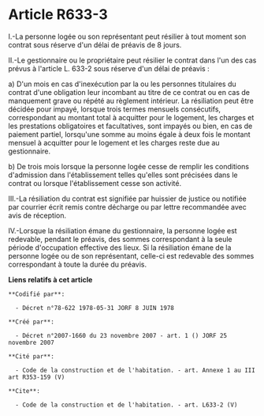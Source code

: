 # Article R633-3

I.-La personne logée ou son représentant peut résilier à tout moment son contrat sous réserve d'un délai de préavis de 8
jours. 

II.-Le gestionnaire ou le propriétaire peut résilier le contrat dans l'un des cas prévus à l'article L. 633-2 sous réserve
d'un délai de préavis : 

a) D'un mois en cas d'inexécution par la ou les personnes titulaires du contrat d'une obligation leur incombant au titre de
ce contrat ou en cas de manquement grave ou répété au règlement intérieur. La résiliation peut être décidée pour impayé,
lorsque trois termes mensuels consécutifs, correspondant au montant total à acquitter pour le logement, les charges et les
prestations obligatoires et facultatives, sont impayés ou bien, en cas de paiement partiel, lorsqu'une somme au moins égale à
deux fois le montant mensuel à acquitter pour le logement et les charges reste due au gestionnaire. 

b) De trois mois lorsque la personne logée cesse de remplir les conditions d'admission dans l'établissement telles qu'elles
sont précisées dans le contrat ou lorsque l'établissement cesse son activité. 

III.-La résiliation du contrat est signifiée par huissier de justice ou notifiée par courrier écrit remis contre décharge ou
par lettre recommandée avec avis de réception. 

IV.-Lorsque la résiliation émane du gestionnaire, la personne logée est redevable, pendant le préavis, des sommes
correspondant à la seule période d'occupation effective des lieux. Si la résiliation émane de la personne logée ou de son
représentant, celle-ci est redevable des sommes correspondant à toute la durée du préavis.

**Liens relatifs à cet article**

	**Codifié par**:

	  - Décret n°78-622 1978-05-31 JORF 8 JUIN 1978

	**Créé par**:

	  - Décret n°2007-1660 du 23 novembre 2007 - art. 1 () JORF 25 novembre 2007

	**Cité par**:

	  - Code de la construction et de l'habitation. - art. Annexe 1 au III art R353-159 (V)

	**Cite**:

	  - Code de la construction et de l'habitation. - art. L633-2 (V)
